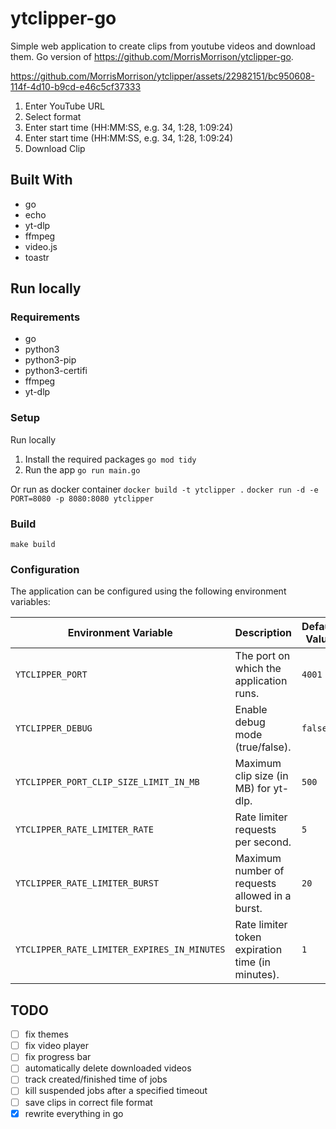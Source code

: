 # ytclipper-go
Simple web application to create clips from youtube videos and download them.
Go version of https://github.com/MorrisMorrison/ytclipper-go.

https://github.com/MorrisMorrison/ytclipper/assets/22982151/bc950608-114f-4d10-b9cd-e46c5cf37333

1. Enter YouTube URL
2. Select format
2. Enter start time (HH:MM:SS, e.g. 34, 1:28, 1:09:24)
2. Enter start time (HH:MM:SS, e.g. 34, 1:28, 1:09:24)
4. Download Clip

## Built With
- go
- echo 
- yt-dlp
- ffmpeg
- video.js
- toastr

## Run locally
### Requirements
- go
- python3
- python3-pip
- python3-certifi
- ffmpeg
- yt-dlp

### Setup
Run locally
1. Install the required packages
`go mod tidy`
2. Run the app
`go run main.go`

Or run as docker container 
`docker build -t ytclipper .`
`docker run -d -e PORT=8080 -p 8080:8080 ytclipper`

### Build
`make build`


### Configuration

The application can be configured using the following environment variables:

| Environment Variable                         | Description                                            | Default Value  |
|---------------------------------------------|--------------------------------------------------------|----------------|
| `YTCLIPPER_PORT`                             | The port on which the application runs.                | `4001`         |
| `YTCLIPPER_DEBUG`                            | Enable debug mode (true/false).                        | `false`        |
| `YTCLIPPER_PORT_CLIP_SIZE_LIMIT_IN_MB`       | Maximum clip size (in MB) for yt-dlp.                  | `500`          |
| `YTCLIPPER_RATE_LIMITER_RATE`                | Rate limiter requests per second.                      | `5`            |
| `YTCLIPPER_RATE_LIMITER_BURST`               | Maximum number of requests allowed in a burst.         | `20`           |
| `YTCLIPPER_RATE_LIMITER_EXPIRES_IN_MINUTES`  | Rate limiter token expiration time (in minutes).       | `1`            |


## TODO
- [ ] fix themes
- [ ] fix video player
- [ ] fix progress bar
- [ ] automatically delete downloaded videos
- [ ] track created/finished time of jobs
- [ ] kill suspended jobs after a specified timeout
- [ ] save clips in correct file format
- [x] rewrite everything in go